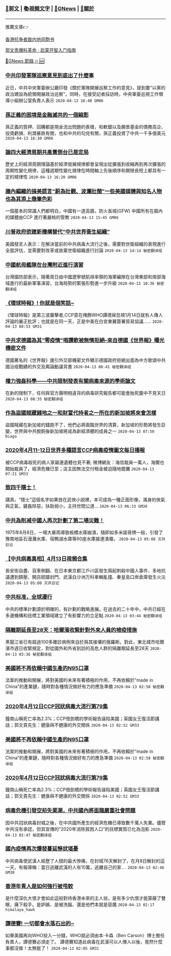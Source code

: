 ###  [:eagle:郭文](https://github.com/ourhimalayas/txt) | [:books:視頻文字](https://github.com/ourhimalayas/txt/blob/master/content/README.md) | [:newspaper:GNews](https://github.com/ourhimalayas/txt/blob/master/content/gnews/README.md) | [:pray:關於](https://github.com/ourhimalayas/home/tree/master/about)
---

推薦文章:point_right:

[香港抗争者致内地同胞书](https://github.com/ourhimalayas/news/blob/master/2019/08/a_letter_from_the_hong_kong_people.md)

[郭文贵爆料革命 · 启蒙开智入门指南](https://github.com/ourhimalayas/txt/issues/1)

[:newspaper:GNews 節錄 :fire: :new:](https://github.com/ourhimalayas/txt/blob/master/content/gnews/README.md) 



### [中共印發軍隊巡察意見到底出了什麼事](/content/gnews/1/README.md)

近日，中共中央軍委辦公廳印發《關於軍隊開展巡察工作的意見》，提到要“以黨的政治建設為統領開展政治巡察”。同時，在接受記者採訪時，中央軍委巡視工作領導小組辦公室負責人表示  `2020-04-13 16:40 GM06`

### [孫正義的困境是金融滅共的一個縮影](/content/gnews/2/README.md)

孫正義的質押、回購都是現金流出問題的表徵，和軟銀以及願景基金的債務高企、投資虧損、利潤暴跌有關，也和中共的勾兌有關，孫正義投資了中共一千多億美元  `2020-04-13 16:30 GM06`

### [論四大經濟周期共產黨倒台已是定局](/content/gnews/3/README.md)

歷史上的經濟周期理論基於經濟發展規律都會呈現出從擴張到收縮再到再次擴張的周期性變化規律，這種週期性變化規律在時間軸上先後順序和期限長短上都具有一定的規律性  `2020-04-13 16:20 GM06`

### [牆內編織的損美謊言“蔚為壯觀、波瀾壯闊”一些美國媒體與知名人物也為其添上幾筆色彩](/content/gnews/4/README.md)

一個基本的常識人們都明白，中國有一道高牆，防火長城(GFW) 中國所有在牆內的媒體由CCP 進行著嚴格的管教  `2020-04-13 15:45 GM06`

### [川普政府欲建新機構替代“中共世界衛生組織”](/content/gnews/5/README.md)

美國發言人表示：在解決當前的中共病毒大流行之後，需要對世衛組織的表現進行全面評估，並需要對改革或放棄世衛組織進行討論  `2020-04-13 14:14 秘密翻译组`

### [中國航母艦隊在台灣附近進行演習](/content/gnews/6/README.md)

台灣國防部表示，隨著周日由中國遼寧號航母率領的海軍編隊在台灣東部和南部海域進行的最新軍事演習，台海局勢的緊張形勢進一步升級  `2020-04-13 10:36 秘密翻译组`

### [《環球時報》! 你就是個笑話~](/content/gnews/7/README.md)

《環球時報》是第三波襲擊者,CCP意在掩飾WHO譚德屎忽視1月14日就有人傳人評論的嚴正批評；也就是在同一天，正是中美在白宮東翼簽署貿易協議......  `2020-04-13 08:53 GM31`

### [中共求德國為其“零疫情”唱讚歌被無情拒絕&#8211;來自德國《世界報》曝光機密文件](/content/gnews/8/README.md)

德國著名的《世界報》援引外交部機密文件顯示德國政府拒絕出面為中方歌頌中共國治疫戰績的外交及輿論動議背書  `2020-04-13 08:41 秘密翻译组`

### [權力強姦科學——中共限制發表有關病毒來源的學術論文](/content/gnews/9/README.md)

在新的限制下，任何與官方聲明相違背的病毒研究報告都可能會胎死腹中不見天日  `2020-04-13 08:35 秘密翻译组`

### [作為盜國賊藏錢地之一和財富代持者之一所在的新加坡將來會怎樣](/content/gnews/10/README.md)

盜國賊藏在新加坡的錢跑不了，他們必將面臨世界的清算，新加坡的形勢將發生巨變，世界與中共脫鉤後新加坡將成為新經濟體的成員之一  `2020-04-13 07:50 Diago`

### [2020年4月11-12日世界多種語言CCP病毒疫情圖文每日播報](/content/gnews/11/README.md)

被CCP病毒殺死的病人家屬連遺體也見不著; 微博網友：海信裁員一萬人，海爾也開始裁員了，經濟危機已至；店主因無法交付租金被迫隨地擺攤  `2020-04-13 07:21 GM33`

### [致四千隱士！](/content/gnews/12/README.md)

講真，“隱士”這個名字如果放在武俠小說裡，本可成為一種正面形像，滿身的俠氣與正氣，鏟姦除惡，扶助弱小，主持世間公道...  `2020-04-13 06:33 GM30`

### [中共為削减中國人再次計劃了第二場災難！](/content/gnews/13/README.md)

1975年8月8日，一場大暴雨導致板橋水庫崩潰，隨即如多米諾骨牌一般，引發了豫南地區石漫灘水庫、宿鴨湖水庫等60座水庫接連潰壩，  `2020-04-13 05:08 灭共日记`

### [【中共病毒真相】4月13日視頻合集](/content/gnews/14/README.md)

長安街自盡、貨車側翻、在日本東京都江戶川區發生兩起刺殺中國人事件、多地抗議遭到鎮壓、開店砌牆封門、武漢白沙洲万科車輛亂撞、秦皇島口岸倉庫發生火災  `2020-04-13 05:00 灭共日记`

### [中共标准，全球遵行](/content/gnews/15/README.md)

中共的標準計劃源於明確的，有計劃的戰略進展。在過去的二十年中，中共已經在多邊機構和目標工業領域建立了有影響力的立足點  `2020-04-13 03:44 秘密翻译组`

### [隔離期延長至28天：哈爾濱收緊針對外來人員的檢疫措施](/content/gnews/16/README.md)

黑龍江省已有超過100多確診病例來自於與其接壤的俄羅斯。對此，東北城市哈爾濱市週日收緊規定，對從國外和外省到訪的高危人群的隔離期延長至28天  `2020-04-13 03:36 秘密翻译组`

### [美國將不再依賴中國生產的N95口罩](/content/gnews/17/README.md)

法案的推動和開展，將對美國的未來有著積極的作用，不再依賴於“made in China”的產業鏈，隨時對各種情況做好有力的應急準備  `2020-04-13 02:58 秘密翻译组`

### [2020年4月12日CCP冠狀病毒大流行第79集](/content/gnews/18/README.md)

鐘南山稱死亡率為2.3%；CCP借劍橋的學術報告誣陷美國；英國女王復活節講話；郭文貴先生：健康與不健康的外交關係  `2020-04-13 02:52 GM33`

### [美國將不再依賴中國生產的N95口罩](/content/gnews/19/README.md)

法案的推動和開展，將對美國的未來有著積極的作用，不再依賴於“made in China”的產業鏈，隨時對各種情況做好有力的應急準備  `2020-04-13 02:58 秘密翻译组`

### [2020年4月12日CCP冠狀病毒大流行第79集](/content/gnews/20/README.md)

鐘南山稱死亡率為2.3%；CCP借劍橋的學術報告誣陷美國；英國女王復活節講話；郭文貴先生：健康與不健康的外交關係  `2020-04-13 02:52 GM33`

### [病毒危機引發空前失業潮，中共國內將面臨嚴重社會問題](/content/gnews/21/README.md)

因中共冠狀病毒封城之後，在中共國所產生的經濟危機已導致數千萬人失業。儘管中共沒有承認，但其宣傳的“2020年消除貧困人口”的目標實質已化為泡影  `2020-04-13 02:47 秘密翻译组`

### [國內疫情再次爆發蔓延慘狀堪憂](/content/gnews/22/README.md)

中共病毒使武漢人經歷了人間的最大慘痛，在封城76天解封了，在月8日解封的這一天，有報導稱：當日逃離武漢的人有10萬，逃離自己的家.. .  `2020-04-13 02:46 GM30`

### [香港年青人是如何強行被甩骹](/content/gnews/23/README.md)

是什麼深仇大恨才會如此這般對待香港未來的主人翁，是有多少仇恨才能蒙蔽了雙眼，痛下殺手。是妒嫉、是被洗腦、還是他們本就是惡魔  `2020-04-13 02:17 himalaya_hawk`

### [譚德賽! 一切都會水落石出的~](/content/gnews/24/README.md)

如果美國再向WHO投入一分錢，WHO就必須由本·卡森（Ben Carson）博士擔任負責人，譚德賽必須走了。 譚德賽知道此病毒在武漢可以人傳人以後，竟然什麼事都沒做！太無能了！  `2020-04-13 02:05 GM31`

